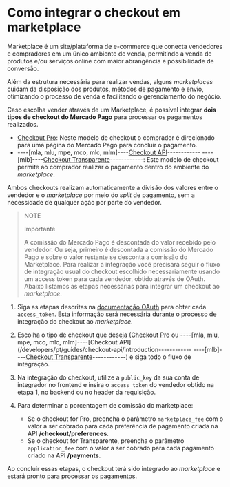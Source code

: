 # Como integrar o checkout em marketplace

Marketplace é um site/plataforma de e-commerce que conecta vendedores e compradores em um único ambiente de venda, permitindo a venda de produtos e/ou serviços online com maior abrangência e possibilidade de conversão.

Além da estrutura necessária para realizar vendas, alguns _marketplaces_ cuidam da disposição dos produtos, métodos de pagamento e envio, otimizando o processo de venda e facilitando o gerenciamento do negócio.

Caso escolha vender através de um Marketplace, é possível integrar **dois tipos de checkout do Mercado Pago** para processar os pagamentos realizados.

* [Checkout Pro](/developers/pt/guides/checkout-pro/landing):  Neste modelo de checkout  o comprador é direcionado para uma página do Mercado Pago para concluir o pagamento.
* ----[mla, mlu, mpe, mco, mlc, mlm]----[Checkout API](/developers/pt/guides/checkout-api/introduction)------------ ----[mlb]----[Checkout Transparente](/developers/pt/guides/checkout-api/introduction)------------: Este modelo de checkout permite ao comprador realizar o pagamento dentro do ambiente do _marketplace_.

Ambos checkouts realizam automaticamente a divisão dos valores entre o vendedor e o _marketplace_ por meio do _split_ de pagamento, sem a necessidade de qualquer ação por parte do vendedor.

> NOTE
>
> Importante
>
> A comissão do Mercado Pago é descontada do valor recebido pelo vendedor. Ou seja,  primeiro é descontada a comissão do Mercado Pago e sobre o valor restante se desconta a comissão do Marketplace.
Para realizar a integração você precisará seguir o fluxo de integração usual do checkout escolhido necessariamente usando um access token para cada vendedor, obtido através de OAuth. Abaixo listamos as etapas necessárias para integrar um checkout ao _marketplace_.

1. Siga as etapas descritas na [documentação OAuth](/developers/pt/guides/additional-content/security/oauth/introduction) para obter cada `access_token`. Esta informação será necessária durante o processo de integração do checkout ao _marketplace_.
2. Escolha o tipo de checkout que deseja ([Checkout Pro](/developers/pt/guides/checkout-pro/landing) ou ----[mla, mlu, mpe, mco, mlc, mlm]----[Checkout API](/developers/pt/guides/checkout-api/introduction------------ ----[mlb]----[Checkout Transparente](/developers/pt/guides/checkout-api/introduction)------------) e siga todo o fluxo de integração.
3. Na integração do checkout, utilize a `public_key` da sua conta de integrador no frontend e insira o `access_token` do vendedor obtido na etapa 1, no backend ou no header da requisição. 

4. Para determinar a porcentagem de comissão do marketplace:

    - Se o checkout for Pro, preencha o parâmetro `marketplace_fee` com o valor a ser cobrado para cada preferência de pagamento criada na API **/checkout/preferences**.
    - Se o checkout for Transparente, preencha o parâmetro `application_fee` com o valor a ser cobrado para cada pagamento criado na API **/payments**.

Ao concluir essas etapas, o checkout terá sido integrado ao _marketplace_ e estará pronto para processar os pagamentos.
